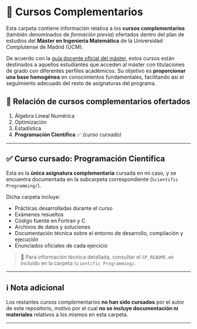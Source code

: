 # 🧩 Cursos Complementarios  

Esta carpeta contiene información relativa a los **cursos complementarios** (también denominados de *formación previa*) ofertados dentro del plan de estudios del **Máster en Ingeniería Matemática** de la Universidad Complutense de Madrid (UCM).

De acuerdo con la [guía docente oficial del máster](https://www.ucm.es/estudios/master-ingenieriamatematica-plan), estos cursos están destinados a aquellos estudiantes que acceden al máster con titulaciones de grado con diferentes perfiles académicos. Su objetivo es **proporcionar una base homogénea** en conocimientos fundamentales, facilitando así el seguimiento adecuado del resto de asignaturas del programa.

## 📘 Relación de cursos complementarios ofertados

1. Álgebra Lineal Numérica 
2. Optimización 
3. Estadistica
4. **Programación Científica** ✅ *(curso cursado)*

---

## ✅ Curso cursado: Programación Científica

Esta es la **única asignatura complementaria** cursada en mi caso, y se encuentra documentada en la subcarpeta correspondiente (`Scientific Programming/`).

Dicha carpeta incluye:

- Prácticas desarrolladas durante el curso
- Exámenes resueltos
- Código fuente en Fortran y C
- Archivos de datos y soluciones
- Documentación técnica sobre el entorno de desarrollo, compilación y ejecución
- Enunciados oficiales de cada ejercicio

> 📌 Para información técnica detallada, consultar el `SP_README.md` incluido en la carpeta `Scientific Programming/`.

---

## ℹ️ Nota adicional

Los restantes cursos complementarios **no han sido cursados** por el autor de este repositorio, motivo por el cual **no se incluye documentación ni materiales** relativos a los mismos en esta carpeta.

---

